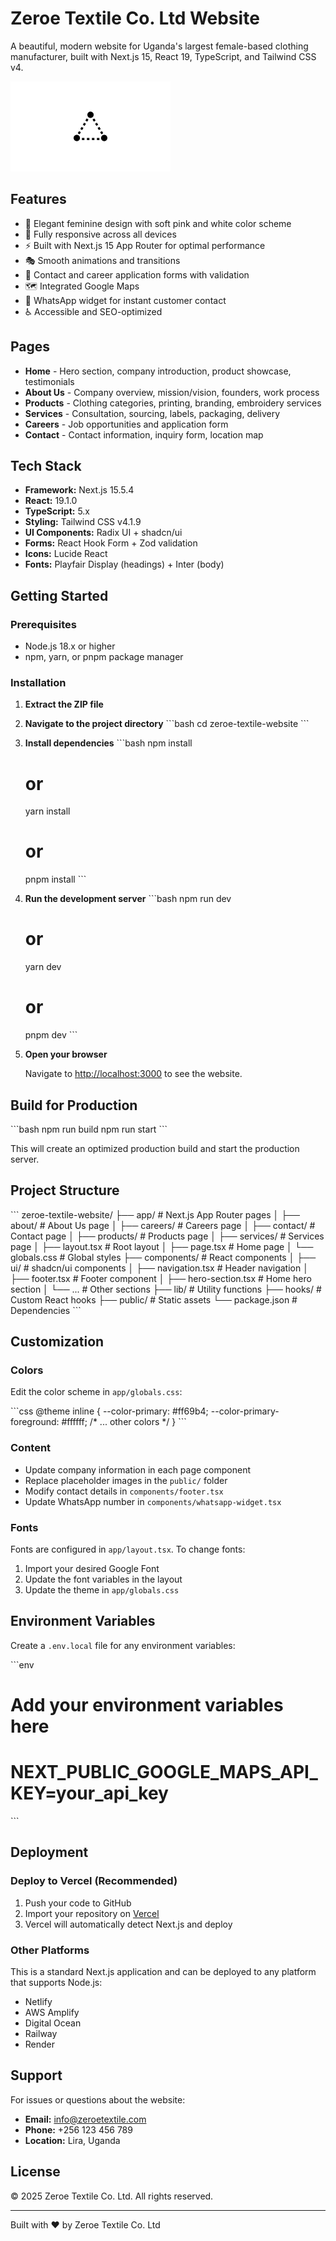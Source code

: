 # Zeroe Textile Co. Ltd Website

A beautiful, modern website for Uganda's largest female-based clothing manufacturer, built with Next.js 15, React 19, TypeScript, and Tailwind CSS v4.

![Zeroe Textile](public/placeholder-logo.png)

## Features

- 🎨 Elegant feminine design with soft pink and white color scheme
- 📱 Fully responsive across all devices
- ⚡ Built with Next.js 15 App Router for optimal performance
- 🎭 Smooth animations and transitions
- 📝 Contact and career application forms with validation
- 🗺️ Integrated Google Maps
- 💬 WhatsApp widget for instant customer contact
- ♿ Accessible and SEO-optimized

## Pages

- **Home** - Hero section, company introduction, product showcase, testimonials
- **About Us** - Company overview, mission/vision, founders, work process
- **Products** - Clothing categories, printing, branding, embroidery services
- **Services** - Consultation, sourcing, labels, packaging, delivery
- **Careers** - Job opportunities and application form
- **Contact** - Contact information, inquiry form, location map

## Tech Stack

- **Framework:** Next.js 15.5.4
- **React:** 19.1.0
- **TypeScript:** 5.x
- **Styling:** Tailwind CSS v4.1.9
- **UI Components:** Radix UI + shadcn/ui
- **Forms:** React Hook Form + Zod validation
- **Icons:** Lucide React
- **Fonts:** Playfair Display (headings) + Inter (body)

## Getting Started

### Prerequisites

- Node.js 18.x or higher
- npm, yarn, or pnpm package manager

### Installation

1. **Extract the ZIP file**

2. **Navigate to the project directory**
   \`\`\`bash
   cd zeroe-textile-website
   \`\`\`

3. **Install dependencies**
   \`\`\`bash
   npm install
   # or
   yarn install
   # or
   pnpm install
   \`\`\`

4. **Run the development server**
   \`\`\`bash
   npm run dev
   # or
   yarn dev
   # or
   pnpm dev
   \`\`\`

5. **Open your browser**
   
   Navigate to [http://localhost:3000](http://localhost:3000) to see the website.

## Build for Production

\`\`\`bash
npm run build
npm run start
\`\`\`

This will create an optimized production build and start the production server.

## Project Structure

\`\`\`
zeroe-textile-website/
├── app/                      # Next.js App Router pages
│   ├── about/               # About Us page
│   ├── careers/             # Careers page
│   ├── contact/             # Contact page
│   ├── products/            # Products page
│   ├── services/            # Services page
│   ├── layout.tsx           # Root layout
│   ├── page.tsx             # Home page
│   └── globals.css          # Global styles
├── components/              # React components
│   ├── ui/                  # shadcn/ui components
│   ├── navigation.tsx       # Header navigation
│   ├── footer.tsx           # Footer component
│   ├── hero-section.tsx     # Home hero section
│   └── ...                  # Other sections
├── lib/                     # Utility functions
├── hooks/                   # Custom React hooks
├── public/                  # Static assets
└── package.json             # Dependencies
\`\`\`

## Customization

### Colors

Edit the color scheme in `app/globals.css`:

\`\`\`css
@theme inline {
  --color-primary: #ff69b4;
  --color-primary-foreground: #ffffff;
  /* ... other colors */
}
\`\`\`

### Content

- Update company information in each page component
- Replace placeholder images in the `public/` folder
- Modify contact details in `components/footer.tsx`
- Update WhatsApp number in `components/whatsapp-widget.tsx`

### Fonts

Fonts are configured in `app/layout.tsx`. To change fonts:

1. Import your desired Google Font
2. Update the font variables in the layout
3. Update the theme in `app/globals.css`

## Environment Variables

Create a `.env.local` file for any environment variables:

\`\`\`env
# Add your environment variables here
# NEXT_PUBLIC_GOOGLE_MAPS_API_KEY=your_api_key
\`\`\`

## Deployment

### Deploy to Vercel (Recommended)

1. Push your code to GitHub
2. Import your repository on [Vercel](https://vercel.com)
3. Vercel will automatically detect Next.js and deploy

### Other Platforms

This is a standard Next.js application and can be deployed to any platform that supports Node.js:

- Netlify
- AWS Amplify
- Digital Ocean
- Railway
- Render

## Support

For issues or questions about the website:

- **Email:** info@zeroetextile.com
- **Phone:** +256 123 456 789
- **Location:** Lira, Uganda

## License

© 2025 Zeroe Textile Co. Ltd. All rights reserved.

---

Built with ❤️ by Zeroe Textile Co. Ltd

